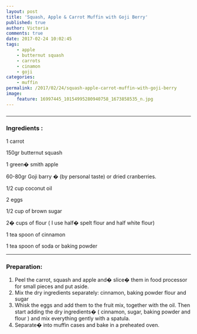 ```yaml
---
layout: post
title: 'Squash, Apple & Carrot Muffin with Goji Berry'
published: true
author: Victoria
comments: true
date: 2017-02-24 10:02:45
tags:
    - apple
    - butternut squash
    - carrots
    - cinamon
    - goji
categories:
    - muffin
permalink: /2017/02/24/squash-apple-carrot-muffin-with-goji-berry
image:
    feature: 16997445_10154995280940758_1673858535_n.jpg
---
```

### 

* * *

### Ingredients :

1 carrot

150gr butternut squash

1 green� smith apple

60-80gr Goji barry � (by personal taste) or dried cranberries.

1/2 cup coconut oil

2 eggs

1/2 cup of brown sugar

2� cups of flour ( I use half� spelt flour and half white flour)

1 tea spoon of cinnamon

1 tea spoon of soda or baking powder

* * *

### Preparation:

  1. Peel the carrot, squash and apple and� slice� them in food processor for small pieces and put aside.
  2. Mix the dry ingredients separately: cinnamon, baking powder flour and sugar
  3. Whisk the eggs and add them to the fruit mix, together with the oil. Then start adding the dry ingredients� ( cinnamon, sugar, baking powder and flour ) and mix everything gently with a spatula.
  4. Separate� into muffin cases and bake in a preheated oven.

&nbsp;